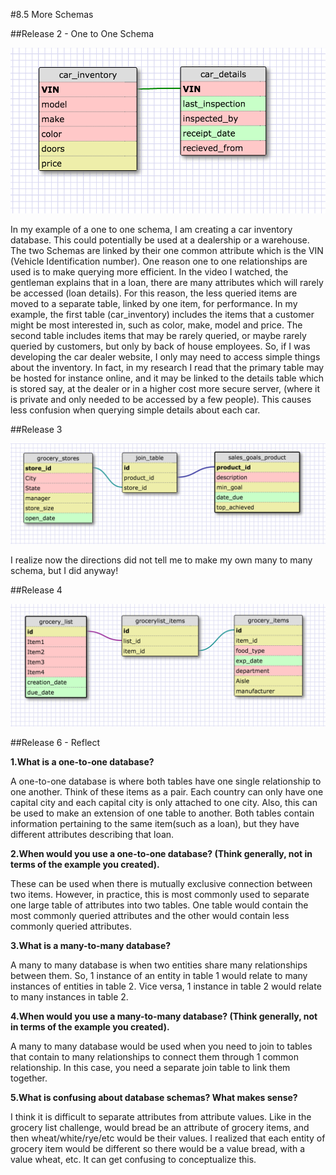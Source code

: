 #8.5 More Schemas

##Release 2 - One to One Schema

![One to One Schema](imgs/one_one_schema.png)

In my example of a one to one schema, I am creating a car inventory database.
This could potentially be used at a dealership or a warehouse. The two Schemas
are linked by their one common attribute which is the VIN (Vehicle Identification
number). One reason one to one relationships are used is to make querying
more efficient. In the video I watched, the gentleman explains that in a loan,
there are many attributes which will rarely be accessed (loan details). For
this reason, the less queried items are moved to a separate table, linked by one
item, for performance. In my example, the first table (car_inventory) includes
the items that a customer might be most interested in, such as color, make, model
and price. The second table includes items that may be rarely queried, or maybe
rarely queried by customers, but only by back of house employees. So, if I was
developing the car dealer website, I only may need to access simple things about
the inventory. In fact, in my research I read that the primary table may be hosted
for instance online, and it may be linked to the details table which is stored
say, at the dealer or in a higher cost more secure server,
(where it is private and only needed to be accessed by a few people). This causes
less confusion when querying simple details about each car.

##Release 3

![Many to many Schema](imgs/many_to_many.png)

I realize now the directions did not tell me to make my own many to many schema,
but I did anyway!

##Release 4

![Many to many Schema](imgs/many_many2.png)

##Release 6 - Reflect

**1.What is a one-to-one database?**

A one-to-one database is where both tables have one single relationship to
one another. Think of these items as a pair. Each country can only have one
capital city and each capital city is only attached to one city. Also, this
can be used to make an extension of one table to another. Both tables contain
information pertaining to the same item(such as a loan), but they have different
attributes describing that loan.

**2.When would you use a one-to-one database? (Think generally, not in terms of
the example you created).**

These can be used when there is mutually exclusive connection between two items.
However, in practice, this is most commonly used to separate one large table
of attributes into two tables. One table would contain the most commonly queried
attributes and the other would contain less commonly queried attributes.

**3.What is a many-to-many database?**

A many to many database is when two entities share many relationships between
them. So, 1 instance of an entity in table 1 would relate to many instances
of entities in table 2. Vice versa, 1 instance in table 2 would relate to many
instances in table 2.

**4.When would you use a many-to-many database? (Think generally, not in terms of
the example you created).**

A many to many database would be used when you need to join to tables that contain
to many relationships to connect them through 1 common relationship. In this case,
you need a separate join table to link them together.

**5.What is confusing about database schemas? What makes sense?**

I think it is difficult to separate attributes from attribute values. Like in
the grocery list challenge, would bread be an attribute of grocery items, and then
wheat/white/rye/etc would be their values. I realized that each entity of grocery
item would be different so there would be a value bread, with a value wheat, etc.
It can get confusing to conceptualize this.
